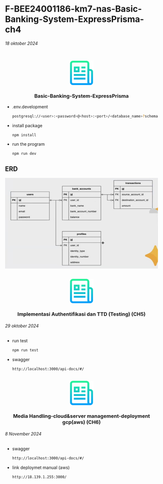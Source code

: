 # F-BEE24001186-km7-nas-Basic-Banking-System-ExpressPrisma-ch4

###### 18 oktober 2024

<!-- PROJECT LOGO -->
<br />
<div align="center">
  <a href="https://github.com/othneildrew/Best-README-Template">
    <img src="images/logo.png" alt="Logo" width="80" height="80">
  </a>

  <h3 align="center">Basic-Banking-System-ExpressPrisma</h3>

</div>

* .env.development

   ```sh
   postgresql://<user>:<password>@<host>:<port>/<database_name>?schema=public
   ```

* install package

   ```sh
   npm install
   ```

* run the program

   ```sh
   npm run dev
   ```

## ERD


![App Screenshot](images/erd_scema.png)



<!-- PROJECT LOGO -->
<br />
<div align="center">
  <a href="https://github.com/othneildrew/Best-README-Template">
    <img src="images/logo.png" alt="Logo" width="80" height="80">
  </a>

  <h3 align="center">Implementasi Authentifikasi dan  TTD (Testing) (CH5)</h3>

</div>

###### 29 oktober 2024

* run test

   ```sh
   npm run test
   ```

* swagger

   ```sh
   http://localhost:3000/api-docs/#/
   ```

   <!-- PROJECT LOGO -->
<br />
<div align="center">
  <a href="https://github.com/othneildrew/Best-README-Template">
    <img src="images/logo.png" alt="Logo" width="80" height="80">
  </a>

  <h3 align="center">Media Handling-cloud&server management-deployment gcp(aws) (CH6)</h3>

</div>

###### 8 November 2024


* swagger

   ```sh
   http://localhost:3000/api-docs/#/
   ```

* link deploymet manual (aws)

   ```sh
   http://18.139.1.255:3000/
   ```

